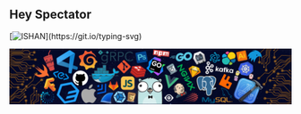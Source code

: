 ## Hey Spectator 

<!--
**ISHAN9876/ISHAN9876** is a ✨ _special_ ✨ repository because its `README.md` (this file) appears on your GitHub profile.

Here are some ideas to get you started:

- 🔭 I’m currently working on ...
- 🌱 I’m currently learning ...
- 👯 I’m looking to collaborate on ...
- 🤔 I’m looking for help with ...
- 💬 Ask me about ...
- 📫 How to reach me: ...
- 😄 Pronouns: ...
- ⚡ Fun fact: ...
-->
[![ISHAN](https://readme-typing-svg.demolab.com/?lines=Welcome+To+My+Profile;)](https://git.io/typing-svg)

![ISHAN KUMRA](https://github.com/divyansh956/divyansh956/blob/main/img/github.png)
